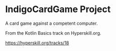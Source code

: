 # IndigoCardGame Project

A card game against a competent computer.

From the Kotlin Basics track on Hyperskill.org.

https://hyperskill.org/tracks/18
